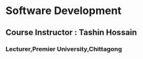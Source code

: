 <h1>Software Development</h1>
<h2>Course Instructor : Tashin Hossain</h2>
<h3>Lecturer,Premier University,Chittagong</h3>
